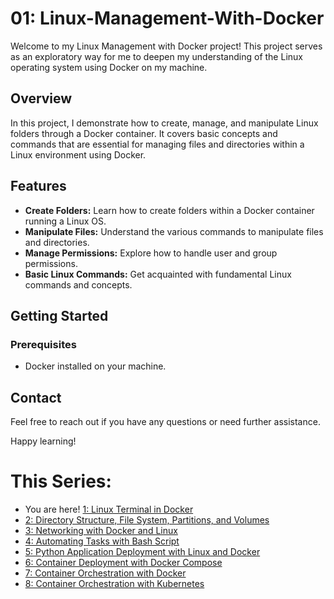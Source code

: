 # 01: Linux-Management-With-Docker

Welcome to my Linux Management with Docker project! This project serves as an exploratory way for me to deepen my understanding of the Linux operating system using Docker on my machine.

## Overview

In this project, I demonstrate how to create, manage, and manipulate Linux folders through a Docker container. It covers basic concepts and commands that are essential for managing files and directories within a Linux environment using Docker.

## Features

- **Create Folders:** Learn how to create folders within a Docker container running a Linux OS.
- **Manipulate Files:** Understand the various commands to manipulate files and directories.
- **Manage Permissions:** Explore how to handle user and group permissions.
- **Basic Linux Commands:** Get acquainted with fundamental Linux commands and concepts.

## Getting Started

### Prerequisites

- Docker installed on your machine.

## Contact

Feel free to reach out if you have any questions or need further assistance.

Happy learning!

# This Series:
- You are here! [1: Linux Terminal in Docker](https://github.com/Caio-Felice-Cunha/Linux-Operating-System-Docker-and-Kubernetes/tree/main/01-Linux-Management-With-Docker)
- [2: Directory Structure, File System, Partitions, and Volumes](https://github.com/Caio-Felice-Cunha/Linux-Operating-System-Docker-and-Kubernetes/tree/main/02-Linux-Docker-Filesystem)
- [3: Networking with Docker and Linux](https://github.com/Caio-Felice-Cunha/Linux-Operating-System-Docker-and-Kubernetes/tree/main/03%20-%20Networking%20with%20Docker%20and%20Linux)
- [4: Automating Tasks with Bash Script](https://github.com/Caio-Felice-Cunha/Linux-Operating-System-Docker-and-Kubernetes/tree/main/04%20-%20CreatingBash%20Scripts%20for%20Automation)
- [5: Python Application Deployment with Linux and Docker](https://github.com/Caio-Felice-Cunha/Linux-Operating-System-Docker-and-Kubernetes/tree/main/05%20-%20Deploying%20Python%20Applications%20with%20Linux%20and%20Docker)
- [6: Container Deployment with Docker Compose](https://github.com/Caio-Felice-Cunha/Linux-Operating-System-Docker-and-Kubernetes/tree/main/06%20-%20Container%20Deployment%20with%20Docker%20Compose)
- [7: Container Orchestration with Docker](https://github.com/Caio-Felice-Cunha/Linux-Operating-System-Docker-and-Kubernetes/tree/main/07%20-%20Docker%20Container%20Orchestration)
- [8: Container Orchestration with Kubernetes](https://github.com/Caio-Felice-Cunha/Linux-Operating-System-Docker-and-Kubernetes/tree/main/08%20-%20Container%20Orchestration%20with%20Kubernetes)
